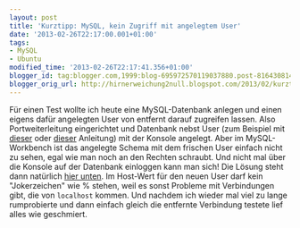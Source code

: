 ```yaml
---
layout: post
title: 'Kurztipp: MySQL, kein Zugriff mit angelegtem User'
date: '2013-02-26T22:17:00.001+01:00'
tags:
- MySQL
- Ubuntu
modified_time: '2013-02-26T22:17:41.356+01:00'
blogger_id: tag:blogger.com,1999:blog-695972570119037880.post-816430814301291986
blogger_orig_url: http://hirnerweichung2null.blogspot.com/2013/02/kurztipp-mysql-kein-zugriff-mit.html
---
```


Für einen Test wollte ich heute eine MySQL-Datenbank anlegen und einen eigens dafür angelegten User von entfernt darauf zugreifen lassen. Also Portweiterleitung eingerichtet und Datenbank nebst User (zum Beispiel mit [dieser](http://ewus.de/en/tipp/en/create-mysql-database-and-user) oder [dieser](http://www.internist-schmidt-lohfelden.de/ReadMe/Anlegen%20neuer%20Benutzer%20unter%20MySQL.htm) Anleitung) mit der Konsole angelegt. Aber im MySQL-Workbench ist das angelegte Schema mit dem frischen User einfach nicht zu sehen, egal wie man noch an den Rechten schraubt. Und nicht mal über die Konsole auf der Datenbank einloggen kann man sich! Die Lösung steht dann natürlich [hier unten](http://dev.mysql.com/doc/refman/5.1/de/access-denied.html). Im Host-Wert für den neuen User darf kein "Jokerzeichen" wie % stehen, weil es sonst Probleme mit Verbindungen gibt, die von `localhost` kommen. Und nachdem ich wieder mal viel zu lange rumprobierte und dann einfach gleich die entfernte Verbindung testete lief alles wie geschmiert.